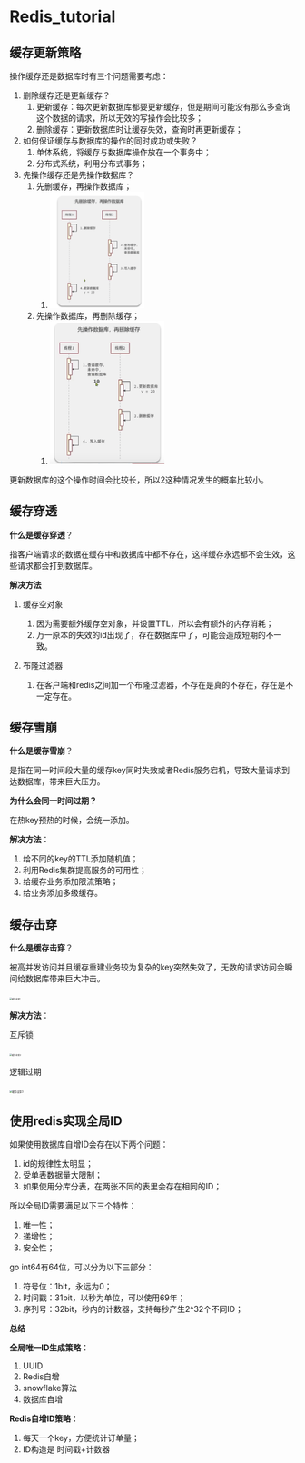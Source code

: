 # Redis_tutorial



## 缓存更新策略

操作缓存还是数据库时有三个问题需要考虑：

1. 删除缓存还是更新缓存？
   1. 更新缓存：每次更新数据库都要更新缓存，但是期间可能没有那么多查询这个数据的请求，所以无效的写操作会比较多；
   2. 删除缓存：更新数据库时让缓存失效，查询时再更新缓存；
2. 如何保证缓存与数据库的操作的同时成功或失败？
   1. 单体系统，将缓存与数据库操作放在一个事务中；
   2. 分布式系统，利用分布式事务；
3. 先操作缓存还是先操作数据库？
   1. 先删缓存，再操作数据库；
      1. <img src="./images/先删除缓存再操作数据库.png" alt="先删除缓存再操作数据库" style="zoom:20%;" />
   2. 先操作数据库，再删除缓存；
      1. <img src="./images/先操作数据库再删除缓存.png" alt="先操作数据库再删除缓存" style="zoom:30%;" />



更新数据库的这个操作时间会比较长，所以2这种情况发生的概率比较小。



## 缓存穿透

**什么是缓存穿透**？

​	指客户端请求的数据在缓存中和数据库中都不存在，这样缓存永远都不会生效，这些请求都会打到数据库。

**解决方法**

1. 缓存空对象
   1. 因为需要额外缓存空对象，并设置TTL，所以会有额外的内存消耗；
   2. 万一原本的失效的id出现了，存在数据库中了，可能会造成短期的不一致。

2. 布隆过滤器
   1. 在客户端和redis之间加一个布隆过滤器，不存在是真的不存在，存在是不一定存在。

## 缓存雪崩

**什么是缓存雪崩**？

是指在同一时间段大量的缓存key同时失效或者Redis服务宕机，导致大量请求到达数据库，带来巨大压力。

**为什么会同一时间过期？**

在热key预热的时候，会统一添加。

**解决方法**：

1. 给不同的key的TTL添加随机值；
2. 利用Redis集群提高服务的可用性；
3. 给缓存业务添加限流策略；
4. 给业务添加多级缓存。

## 缓存击穿

**什么是缓存击穿**？

被高并发访问并且缓存重建业务较为复杂的key突然失效了，无数的请求访问会瞬间给数据库带来巨大冲击。

<img src="./images/缓存击穿1.png" alt="缓存击穿1" style="zoom:25%;" />

**解决方法**：

互斥锁

<img src="./images/缓存击穿2.png" alt="缓存击穿2" style="zoom:25%;" />

逻辑过期

<img src="./images/缓存击穿3.png" alt="缓存击穿3" style="zoom:30%;" />



## 使用redis实现全局ID

如果使用数据库自增ID会存在以下两个问题：

1. id的规律性太明显；
2. 受单表数据量大限制；
3. 如果使用分库分表，在两张不同的表里会存在相同的ID；



所以全局ID需要满足以下三个特性：

1. 唯一性；
2. 递增性；
3. 安全性；



go int64有64位，可以分为以下三部分：

1. 符号位：1bit，永远为0；
2. 时间戳：31bit，以秒为单位，可以使用69年；
3. 序列号：32bit，秒内的计数器，支持每秒产生2^32个不同ID；



**总结**

**全局唯一ID生成策略**：

1. UUID
2. Redis自增
3. snowflake算法
4. 数据库自增

**Redis自增ID策略**：

1. 每天一个key，方便统计订单量；
2. ID构造是 时间戳+计数器

